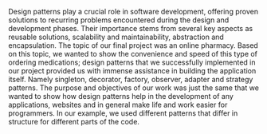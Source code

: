 Design patterns play a crucial role in software development, offering proven solutions to recurring problems encountered during the design and development phases. Their importance stems from several key aspects as reusable solutions, scalability and maintainability, abstraction and encapsulation. 
The topic of our final project was an online pharmacy. Based on this topic, we wanted to show the convenience and speed of this type of ordering medications; design patterns that we successfully implemented in our project provided us with immense assistance in building the application itself. Namely singleton, decorator, factory, observer, adapter and strategy patterns. 
The purpose and objectives of our work was just the same that we wanted to show how design patterns help in the development of any applications, websites and in general make life and work easier for programmers. In our example, we used different patterns that differ in structure for different parts of the code.
